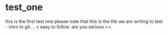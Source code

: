 # test_one
this is the first test one
please note that this is the file we are writing to test - intro to git.... v easy to follow.
are you serious >>.
